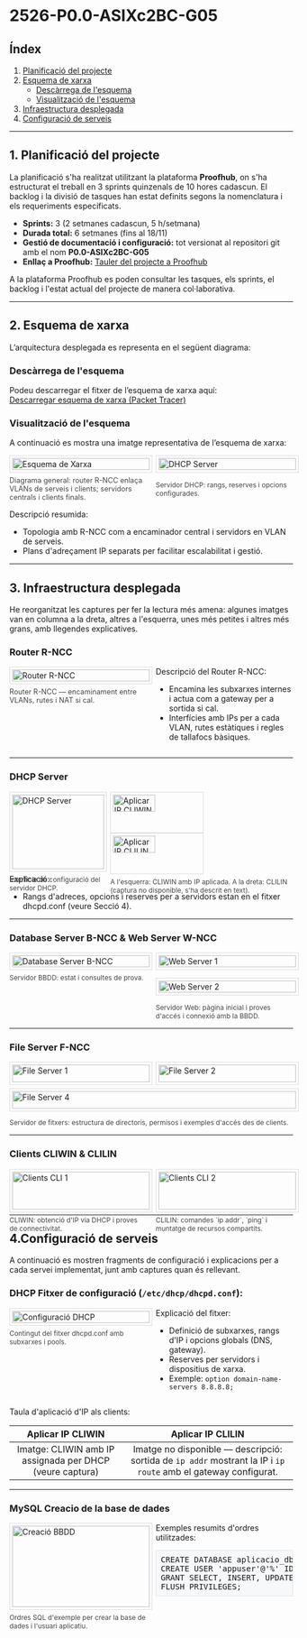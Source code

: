 # 2526-P0.0-ASIXc2BC-G05

## Índex

1. [Planificació del projecte](#planificació-del-projecte)
2. [Esquema de xarxa](#esquema-de-xarxa)
    - [Descàrrega de l'esquema](#descàrrega-de-lesquema)
    - [Visualització de l'esquema](#visualització-de-lesquema)
3. [Infraestructura desplegada](#infraestructura-desplegada)
4. [Configuració de serveis](#configuració-de-serveis)


---

## 1. Planificació del projecte

La planificació s'ha realitzat utilitzant la plataforma **Proofhub**, on s'ha estructurat el treball en 3 sprints quinzenals de 10 hores cadascun. El backlog i la divisió de tasques han estat definits segons la nomenclatura i els requeriments especificats.

- **Sprints:** 3 (2 setmanes cadascun, 5 h/setmana)
- **Durada total:** 6 setmanes (fins al 18/11)
- **Gestió de documentació i configuració:** tot versionat al repositori git amb el nom **P0.0-ASIXc2BC-G05**
- **Enllaç a Proofhub:** [Tauler del projecte a Proofhub](https://itecbcn.proofhub.com/bapplite/#app/todos/project-9335566085/list-269936034851)

A la plataforma Proofhub es poden consultar les tasques, els sprints, el backlog i l'estat actual del projecte de manera col·laborativa.

---

## 2. Esquema de xarxa

L’arquitectura desplegada es representa en el següent diagrama:

### Descàrrega de l'esquema

Podeu descarregar el fitxer de l’esquema de xarxa aquí:  
[Descarregar esquema de xarxa (Packet Tracer)](https://drive.google.com/file/d/1atEO0mJYaNl4XfbM8BtlbaUDIN4p2D8S/view?usp=sharing)

### Visualització de l'esquema

A continuació es mostra una imatge representativa de l’esquema de xarxa:

<div style="display:flex; gap:1rem; flex-wrap:wrap; align-items:flex-start;">
  <figure style="flex:1 1 48%; margin:0;">
    <img src="https://github.com/user-attachments/assets/12fdae6a-c0b8-4ae6-8dcf-2a22dcaad1b4" alt="Esquema de Xarxa" style="width:100%; height:auto; border:1px solid #ddd; padding:4px;">
    <figcaption style="font-size:0.9em; color:#444; margin-top:6px;">Diagrama general: router R-NCC enlaça VLANs de serveis i clients; servidors centrals i clients finals.</figcaption>
  </figure>
  <figure style="flex:1 1 48%; margin:0;">
    <div style="display:flex; gap:0.5rem; flex-direction:column;">
      <img src="https://github.com/user-attachments/assets/5f981a11-8565-4214-b966-b415ec1f0aa3" alt="DHCP Server" style="width:100%; height:auto; border:1px solid #ddd; padding:4px;">
      <figcaption style="font-size:0.85em; color:#444; margin-top:6px;">Servidor DHCP: rangs, reserves i opcions configurades.</figcaption>
    </div>
  </figure>
</div>

Descripció resumida:
- Topologia amb R-NCC com a encaminador central i servidors en VLAN de serveis.
- Plans d'adreçament IP separats per facilitar escalabilitat i gestió.

---

## 3. Infraestructura desplegada

He reorganitzat les captures per fer la lectura més amena: algunes imatges van en columna a la dreta, altres a l'esquerra, unes més petites i altres més grans, amb llegendes explicatives.

### Router R-NCC

<div style="display:flex; gap:1rem; flex-wrap:wrap; align-items:flex-start;">
  <figure style="flex:1 1 48%; margin:0;">
    <!-- Si tens una imatge del router, canvia la URL -->
    <img src="https://github.com/user-attachments/assets/placeholder-router.png" alt="Router R-NCC" style="width:100%; height:auto; border:1px solid #ddd; padding:4px;">
    <figcaption style="font-size:0.9em; color:#444; margin-top:6px;">Router R-NCC — encaminament entre VLANs, rutes i NAT si cal.</figcaption>
  </figure>

  <div style="flex:1 1 48%; min-width:220px;">
    <p style="margin-top:0;">Descripció del Router R-NCC:</p>
    <ul>
      <li>Encamina les subxarxes internes i actua com a gateway per a sortida si cal.</li>
      <li>Interfícies amb IPs per a cada VLAN, rutes estàtiques i regles de tallafocs bàsiques.</li>
    </ul>
  </div>
</div>

---

### DHCP Server

<div style="display:flex; gap:1rem; flex-wrap:wrap;">
  <figure style="flex:1 1 32%; margin:0;">
    <img src="https://github.com/user-attachments/assets/5f981a11-8565-4214-b966-b415ec1f0aa3" alt="DHCP Server" style="width:100%; height:auto; border:1px solid #ddd; padding:4px;">
    <figcaption style="font-size:0.85em; color:#444; margin-top:6px;">Interfície de configuració del servidor DHCP.</figcaption>
  </figure>

  <figure style="flex:1 1 64%; margin:0;">
    <img src="https://github.com/user-attachments/assets/416d0ece-f402-453e-94bf-5b63f4b9742f" alt="Aplicar IP CLIWIN" style="width:48%; height:auto; border:1px solid #ddd; padding:4px; margin-right:2%;">
    <img src="https://github.com/user-attachments/assets/placeholder-clilin.png" alt="Aplicar IP CLILIN" style="width:48%; height:auto; border:1px solid #ddd; padding:4px;">
    <figcaption style="font-size:0.85em; color:#444; margin-top:6px;">A l'esquerra: CLIWIN amb IP aplicada. A la dreta: CLILIN (captura no disponible, s'ha descrit en text).</figcaption>
  </figure>
</div>

Explicació:
- Rangs d'adreces, opcions i reserves per a servidors estan en el fitxer dhcpd.conf (veure Secció 4).

---

### Database Server B-NCC & Web Server W-NCC

<div style="display:flex; gap:1rem; flex-wrap:wrap; align-items:flex-start;">
  <figure style="flex:1 1 48%; margin:0;">
    <img src="https://github.com/user-attachments/assets/91df8564-9cf4-4e05-aa68-cafbcc95e472" alt="Database Server B-NCC" style="width:100%; height:auto; border:1px solid #ddd; padding:4px;">
    <figcaption style="font-size:0.85em; color:#444; margin-top:6px;">Servidor BBDD: estat i consultes de prova.</figcaption>
  </figure>

  <figure style="flex:1 1 48%; margin:0;">
    <div style="display:flex; gap:0.5rem; flex-direction:column;">
      <img src="https://github.com/user-attachments/assets/af5c4b39-2aa8-4296-9ccc-3d070ed0ceb5" alt="Web Server 1" style="width:100%; height:auto; border:1px solid #ddd; padding:4px;">
      <img src="https://github.com/user-attachments/assets/65501edd-9235-4c96-b090-8cf65ce86956" alt="Web Server 2" style="width:100%; height:auto; border:1px solid #ddd; padding:4px; margin-top:6px;">
      <figcaption style="font-size:0.85em; color:#444; margin-top:6px;">Servidor Web: pàgina inicial i proves d'accés i connexió amb la BBDD.</figcaption>
    </div>
  </figure>
</div>

---

### File Server F-NCC

<div style="display:flex; gap:1rem; flex-wrap:wrap;">
  <figure style="flex:1 1 32%; margin:0;">
    <img src="https://github.com/user-attachments/assets/211a4257-f1f7-44bf-867b-4d86b34adac8" alt="File Server 1" style="width:100%; height:auto; border:1px solid #ddd; padding:4px;">
  </figure>

  <figure style="flex:1 1 32%; margin:0;">
    <img src="https://github.com/user-attachments/assets/b4742b48-9bf8-4428-8813-ab1be867ebdc" alt="File Server 2" style="width:100%; height:auto; border:1px solid #ddd; padding:4px;">
  </figure>

  <figure style="flex:1 1 32%; margin:0;">
    <img src="https://github.com/user-attachments/assets/1bbe8d27-f2f8-4d51-90b4-1d4010cf4fb3" alt="File Server 4" style="width:100%; height:auto; border:1px solid #ddd; padding:4px;">
  </figure>

  <figcaption style="font-size:0.85em; color:#444; margin-top:6px;">Servidor de fitxers: estructura de directoris, permisos i exemples d'accés des de clients.</figcaption>
</div>

---

### Clients CLIWIN & CLILIN

<div style="display:flex; gap:1rem; flex-wrap:wrap;">
  <figure style="flex:1 1 48%; margin:0;">
    <img src="https://github.com/user-attachments/assets/caf48c54-ff97-4b35-a357-fea9f64cbae5" alt="Clients CLI 1" style="width:100%; height:auto; border:1px solid #ddd; padding:4px;">
    <figcaption style="font-size:0.85em; color:#444; margin-top:6px;">CLIWIN: obtenció d'IP via DHCP i proves de connectivitat.</figcaption>
  </figure>

  <figure style="flex:1 1 48%; margin:0;">
    <img src="https://github.com/user-attachments/assets/a0ccc30e-6beb-4853-978c-330ec4e448c9" alt="Clients CLI 2" style="width:100%; height:auto; border:1px solid #ddd; padding:4px;">
    <figcaption style="font-size:0.85em; color:#444; margin-top:6px;">CLILIN: comandes `ip addr`, `ping` i muntatge de recursos compartits.</figcaption>
  </figure>
</div>

---

## 4.Configuració de serveis

A continuació es mostren fragments de configuració i explicacions per a cada servei implementat, junt amb captures quan és rellevant.

### DHCP Fitxer de configuració (`/etc/dhcp/dhcpd.conf`):

<div style="display:flex; gap:1rem; flex-wrap:wrap; align-items:flex-start;">
  <figure style="flex:1 1 48%; margin:0;">
    <img src="https://github.com/user-attachments/assets/a26df952-47a8-4a5e-9c8d-e798f4a00059" alt="Configuració DHCP" style="width:100%; height:auto; border:1px solid #ddd; padding:4px;">
    <figcaption style="font-size:0.85em; color:#444; margin-top:6px;">Contingut del fitxer dhcpd.conf amb subxarxes i pools.</figcaption>
  </figure>

  <div style="flex:1 1 48%; min-width:220px;">
    <p style="margin-top:0;">Explicació del fitxer:</p>
    <ul>
      <li>Definició de subxarxes, rangs d'IP i opcions globals (DNS, gateway).</li>
      <li>Reserves per servidors i dispositius de xarxa.</li>
      <li>Exemple: <code>option domain-name-servers 8.8.8.8;</code></li>
    </ul>
  </div>
</div>

Taula d'aplicació d'IP als clients:

| Aplicar IP CLIWIN | Aplicar IP CLILIN |
|:-----------------:|:----------------:|
| Imatge: CLIWIN amb IP assignada per DHCP (veure captura) | Imatge no disponible — descripció: sortida de `ip addr` mostrant la IP i `ip route` amb el gateway configurat. |

---

### MySQL Creacio de la base de dades

<div style="display:flex; gap:1rem; flex-wrap:wrap;">
  <figure style="flex:1 1 48%; margin:0;">
    <img src="https://github.com/user-attachments/assets/9bc4d813-f384-4563-afff-7484127ffb04" alt="Creació BBDD" style="width:100%; height:auto; border:1px solid #ddd; padding:4px;">
    <figcaption style="font-size:0.85em; color:#444; margin-top:6px;">Ordres SQL d'exemple per crear la base de dades i l'usuari aplicatiu.</figcaption>
  </figure>

  <div style="flex:1 1 48%; min-width:220px;">
    <p style="margin-top:0;">Exemples resumits d'ordres utilitzades:</p>
    <pre style="background:#f6f8fa; padding:8px; border:1px solid #e1e4e8; overflow:auto;">CREATE DATABASE aplicacio_db;
CREATE USER 'appuser'@'%' IDENTIFIED BY 'strong_password';
GRANT SELECT, INSERT, UPDATE, DELETE ON aplicacio_db.* TO 'appuser'@'%';
FLUSH PRIVILEGES;</pre>
  </div>
</div>
